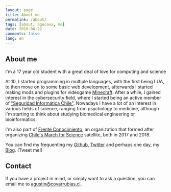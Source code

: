 ```yaml
---
layout: page
title: About me
permalink: /about/
tags: [about, agucova, me]
date: 2018-04-22
comments: false
lang: en
---
```

## About me
I'm a 17 year old student with a great deal of love for computing and science

At 10, I started programming in multiple languages, with the first being LUA, to then move on to some basic web development, afterwards I started making mods and plugins for videogame [Minecraft](https://minecraft.net).
After a while, I gained interest in the cybersecurity field, where I started being an active member of ["Seguridad Informática Chile"](https://hacking.cl). Nowadays I have a lot of an interest in various fields of science, ranging from psychology to medicine, although I'm starting to think about studying biomedical engineering or bioinformatics.

I'm also part of [Frente Conocimiento](https://frenteconocimiento.cl), an organization that formed after organizing [Chile's March for Science](https://marchaporlaciencia.cl) satellite, both in 2017 and 2018.

You can find my frequenting my [Github](https://github.com/agucova), [Twitter](https://twitter.com/agucova) and perhaps one day, my [Blog](https://agucova.github.io/posts/). (Tweet me!)

## Contact

If you have a project in mind, or simply want to ask a question, you can email me to [agustin@covarrubias.cl](mailto:agustin@covarrubias.cl).
